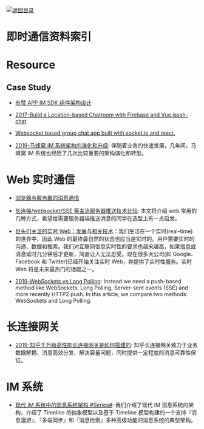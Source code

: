 [![返回目录](https://user-images.githubusercontent.com/5803001/38079637-ff0abcf0-3371-11e8-9b76-ad651620afc7.jpg)](https://github.com/wx-chevalier/Awesome-Lists)

# 即时通信资料索引

# Resource

## Case Study

- [有赞 APP IM SDK 组件架构设计](http://tech.youzan.com/you-zan-im-sdk-ke-hu-duan-she-ji/)

- [2017-Build a Location-based Chatroom with Firebase and Vue.js](https://parg.co/bLH)[ssh-chat](https://github.com/shazow/ssh-chat)

- [Websocket based group chat app built with socket.io and react.](https://github.com/justadudewhohacks/websocket-chat)

- [2019-马蜂窝 IM 系统架构的演化和升级](https://segmentfault.com/a/1190000019832652): 伴随着业务的快速发展，几年间，马蜂窝 IM 系统也经历了几次比较重要的架构演化和转型。

# Web 实时通信

- [浏览器与服务器的消息通信](http://blog.brucefeng.info/post/brower-server-msg)

- [长连接/websocket/SSE 等主流服务器推送技术比较](https://zhuanlan.zhihu.com/p/31297574): 本文将介绍 web 常用的几种方式，希望给需要服务器端推送消息的同学在选型上有一点启发。

- [巨头们关注的实时 Web：发展与相关技术](https://parg.co/UGB)：我们生活在一个实时(real-time)的世界中，因此 Web 的最终最自然的状态也应当是实时的。用户需要实时的沟通、数据和搜索。我们对互联网信息实时性的要求也越来越高，如果信息或消息延时几分钟后才更新，简直让人无法忍受。现在很多大公司(如 Google、Facebook 和 Twitter)已经开始关注实时 Web，并提供了实时性服务。实时 Web 将是未来最热门的话题之一。

- [2019-WebSockets vs Long Polling](https://www.ably.io/blog/websockets-vs-long-polling/): Instead we need a push-based method like WebSockets, Long Polling, Server-sent events (SSE) and more recently HTTP2 push. In this article, we compare two methods: WebSockets and Long Polling.

# 长连接网关

- [2019-知乎千万级高性能长连接网关是如何搭建的](https://mp.weixin.qq.com/s/gF2kyUtYQb53l10hln2I1g?from=groupmessage&isappinstalled=0): 知乎长连接网关致力于业务数据解耦、消息高效分发、解决容量问题，同时提供一定程度的消息可靠性保证。

# IM 系统

- [现代 IM 系统中的消息系统架构 #Series#](https://yq.aliyun.com/articles/701593): 我们介绍了现代 IM 消息系统的架构，介绍了 Timeline 的抽象模型以及基于 Timeline 模型构建的一个支持『消息漫游』、『多端同步』和『消息检索』多种高级功能的消息系统的典型架构。
